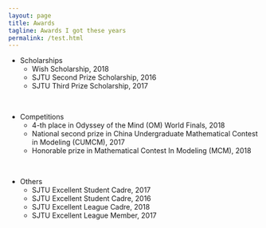 ```yaml
---
layout: page
title: Awards
tagline: Awards I got these years
permalink: /test.html
---
```


* Scholarships
	+ Wish Scholarship, 2018
	+ SJTU Second Prize Scholarship, 2016
	+ SJTU Third Prize Scholarship, 2017

<br>

* Competitions
	+ 4-th place in Odyssey of the Mind (OM) World Finals, 2018
	+ National second prize in China Undergraduate Mathematical Contest in Modeling (CUMCM), 2017
	+ Honorable prize in Mathematical Contest In Modeling (MCM), 2018
	
<br>

* Others
	+ SJTU Excellent Student Cadre, 2017
	+ SJTU Excellent Student Cadre, 2016
	+ SJTU Excellent League Cadre, 2018 
	+ SJTU Excellent League Member, 2017
